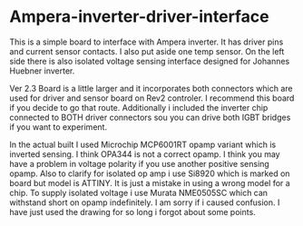 # Ampera-inverter-driver-interface
This is a simple board to interface with Ampera inverter. It has driver pins and current sensor contacts. I also put aside one temp sensor. On the left side there is also isolated voltage sensing interface designed for Johannes Huebner inverter.

Ver 2.3 Board is a little larger and it incorporates both connectors which are used for driver and sensor board on Rev2 controler. I recommend this board if you decide to go that route.
Additionally i included the inverter chip connected to BOTH driver connectors sou you can drive both IGBT bridges if you want to experiment. 

In the actual built I used Microchip MCP6001RT opamp variant which is inverted sensing. I think OPA344 is not a correct opamp.
I think you may have a problem in voltage polarity if you use another positive sensing opamp.
Also to clarify for isolated op amp i use Si8920 which is marked on board but model is ATTINY. It is just a mistake in using a wrong model for a chip.
To supply isolated voltage i use Murata NME0505SC which can withstand short on opamp indefinitely.
I am sorry if i caused confusion. I have just used the drawing for so long i forgot about some points.
